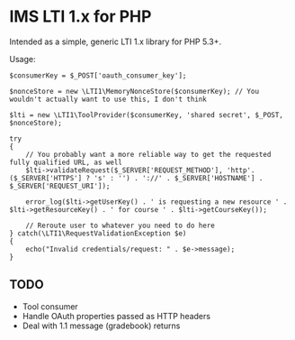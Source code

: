 # IMS LTI 1.x for PHP

Intended as a simple, generic LTI 1.x library for PHP 5.3+.

Usage:

    $consumerKey = $_POST['oauth_consumer_key'];

    $nonceStore = new \LTI1\MemoryNonceStore($consumerKey); // You wouldn't actually want to use this, I don't think

    $lti = new \LTI1\ToolProvider($consumerKey, 'shared secret', $_POST, $nonceStore);

    try
    {
        // You probably want a more reliable way to get the requested fully qualified URL, as well
        $lti->validateRequest($_SERVER['REQUEST_METHOD'], 'http'.($_SERVER['HTTPS'] ? 's' : '') . '://' . $_SERVER['HOSTNAME'] . $_SERVER['REQUEST_URI']);

        error_log($lti->getUserKey() . ' is requesting a new resource ' . $lti->getResourceKey() . ' for course ' . $lti->getCourseKey());

        // Reroute user to whatever you need to do here
    } catch(\LTI1\RequestValidationException $e)
    {
        echo("Invalid credentials/request: " . $e->message);
    }

## TODO

* Tool consumer
* Handle OAuth properties passed as HTTP headers
* Deal with 1.1 message (gradebook) returns



